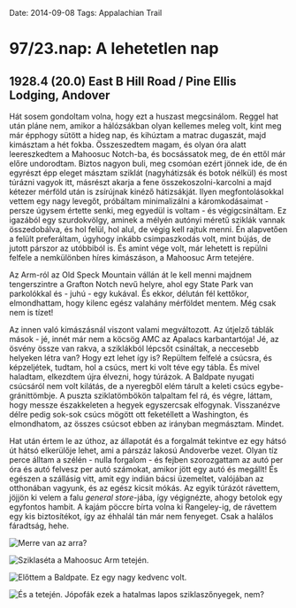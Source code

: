Date: 2014-09-08
Tags: Appalachian Trail

# 97/23.nap: A lehetetlen nap

## 1928.4 (20.0) East B Hill Road / Pine Ellis Lodging, Andover

Hát sosem gondoltam volna, hogy ezt a huszast megcsinálom. Reggel hat után pláne nem, amikor a hálózsákban olyan kellemes meleg volt, kint meg már épphogy sütött a hideg nap, és kihúztam a matrac dugaszát, majd kimásztam a hét fokba. Összeszedtem magam, és olyan óra alatt leereszkedtem a Mahoosuc Notch-ba, és bocsássatok meg, de én ettől már előre undorodtam. Biztos nagyon buli, meg csomóan ezért jönnek ide, de én egyrészt épp eleget másztam sziklát (nagyhátizsák és botok nélkül) és most túrázni vagyok itt, másrészt akarja a fene összekoszolni-karcolni a majd kétezer mérföld után is zsírújnak kinéző hátizsákját. Ilyen megfontolásokkal vettem egy nagy levegőt, próbáltam minimalizálni a káromkodásaimat - persze úgysem értette senki, meg egyedül is voltam - és végigcsináltam. Ez igazából egy szurdokvölgy, aminek a mélyén autónyi méretű sziklák vannak összedobálva, és hol felül, hol alul, de végig kell rajtuk menni. Én alapvetően a felült preferáltam, úgyhogy inkább csimpaszkodás volt, mint bújás, de jutott párszor az utóbbiból is. És amint vége volt, már lehetett is repülni felfele a nemkülönben híres kimászáson, a Mahoosuc Arm tetejére.

Az Arm-ról az Old Speck Mountain vállán át le kell menni majdnem tengerszintre a Grafton Notch nevű helyre, ahol egy State Park van parkolókkal és - juhú - egy kukával. És ekkor, délután fél kettőkor, elmondhattam, hogy kilenc egész valahány mérföldet mentem. Még csak nem is tízet!

Az innen való kimászásnál viszont valami megváltozott. Az útjelző táblák mások - jé, innét már nem a köcsög AMC az Apalacs karbantartója! Jé, az ösvény össze van rakva, a sziklákból lépcsőt csináltak, a neccesebb helyeken létra van? Hogy ezt lehet így is? Repültem felfelé a csúcsra, és képzeljétek, tudtam, hol a csúcs, mert ki volt téve egy tábla. És mivel haladtam, elkezdtem újra élvezni, hogy túrázok. A Baldpate nyugati csúcsáról nem volt kilátás, de a nyeregből elém tárult a keleti csúcs egybe-gránittömbje. A puszta sziklatömbökön talpaltam fel rá, és végre, láttam, hogy messze északkeleten a hegyek egyszercsak elfogynak. Visszanézve délre pedig sok-sok csúcs mögött ott feketéllett a Washington, és elmondhatom, az összes csúcsot ebben az irányban megmásztam. Mindet.

Hat után értem le az úthoz, az állapotát és a forgalmát tekintve ez egy hátsó út hátsó elkerülője lehet, ami a párszáz lakosú Andoverbe vezet. Olyan tíz perce álltam a szélén - nulla forgalom - és fejben szorozgattam az autó per óra és autó felvesz per autó számokat, amikor jött egy autó és megállt! És egészen a szállásig vitt, amit egy indián bácsi üzemeltet, valójában az otthonában vagyunk, és az egész kicsit mókás. Az egyik túrázót rávettem, jöjjön ki velem a falu *general store*-jába, így végignézte, ahogy betolok egy egyfontos hambit. A kajám pöccre bírta volna ki Rangeley-ig, de rávettem egy kis biztosítékot, így az éhhalál tán már nem fenyeget. Csak a halálos fáradtság, hehe.

![Merre van az arra?](https://lh3.googleusercontent.com/-NNPpWaScoYI/VDWn18wUtwI/AAAAAAAAILg/9V-_ZJbNKGI/s1152-Ic42/140908_082105.jpg)

![Sziklaséta a Mahoosuc Arm tetején.](https://lh3.googleusercontent.com/-E8cKDJvRS7Q/VDWn2n7DOAI/AAAAAAAAIL4/BjoX5VTxoh0/s800-Ic42/140908_122511.jpg)

![Előttem a Baldpate. Ez egy nagy kedvenc volt.](https://lh3.googleusercontent.com/-SjJHw9zTHOg/VDWn2yGIoZI/AAAAAAAAIL8/dUMLAEl910U/s800-Ic42/140908_145235.jpg)

![És a tetején. Jópofák ezek a hatalmas lapos sziklaszőnyegek, nem?](https://lh3.googleusercontent.com/-KBfI5Q245pw/VDWn3cHN1NI/AAAAAAAAIL0/7NJgEXyZvnc/s1152-Ic42/140908_151850.jpg)